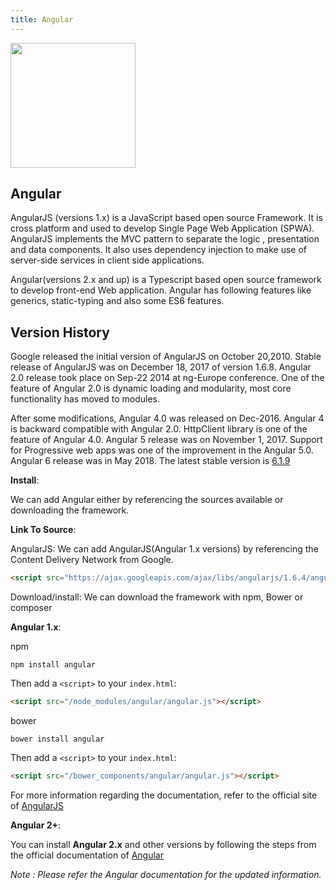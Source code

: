 ```yaml
---
title: Angular
---
```


<img src="https://angular.io/assets/images/logos/angular/angular.svg" width="200" height="200">


## Angular

AngularJS (versions 1.x) is a JavaScript based open source Framework. It is cross platform and used to develop Single Page Web Application (SPWA). AngularJS implements the MVC pattern to separate the logic , presentation and data components. It also uses dependency injection to make use of server-side services in client side applications.

Angular(versions 2.x and up) is a Typescript based open source framework to develop front-end Web application. Angular has following features like generics, static-typing and also some ES6 features.

## Version History

Google released the initial version of AngularJS on October 20,2010. Stable release of AngularJS was on December 18, 2017 of version 1.6.8. Angular 2.0 release took place on Sep-22 2014 at ng-Europe conference. One of the feature of Angular 2.0 is dynamic loading and modularity, most core functionality has moved to modules.

After some modifications, Angular 4.0 was released on Dec-2016. Angular 4 is backward compatible with Angular 2.0. HttpClient library is one of the feature of Angular 4.0. Angular 5 release was on November 1, 2017. Support for Progressive web apps was one of the improvement in the Angular 5.0. Angular 6 release was in May 2018. The latest stable version is [6.1.9](https://blog.angular.io/angular-v6-1-now-available-typescript-2-9-scroll-positioning-and-more-9f1c03007bb6)

**Install**:
 
We can add Angular either by referencing the sources available or downloading the framework.

**Link To Source**:

AngularJS: We can add AngularJS(Angular 1.x versions) by referencing the Content Delivery Network from Google.

```html
<script src="https://ajax.googleapis.com/ajax/libs/angularjs/1.6.4/angular.min.js"></script> 
```

Download/install: We can download the framework with npm, Bower or composer

**Angular 1.x**:

npm

```shell 
npm install angular
```
Then add a `<script>` to your `index.html`:

```html
<script src="/node_modules/angular/angular.js"></script>
```

bower

```shell
bower install angular
```
Then add a `<script>` to your `index.html`:

```html
<script src="/bower_components/angular/angular.js"></script>
```

For more information regarding the documentation, refer to the official site of [AngularJS](https://docs.angularjs.org/api) 


**Angular 2+**:

You can install **Angular 2.x** and other versions by following the steps from the official documentation of [Angular](https://angular.io/guide/quickstart)

*Note : Please refer the Angular documentation for the updated information.*
